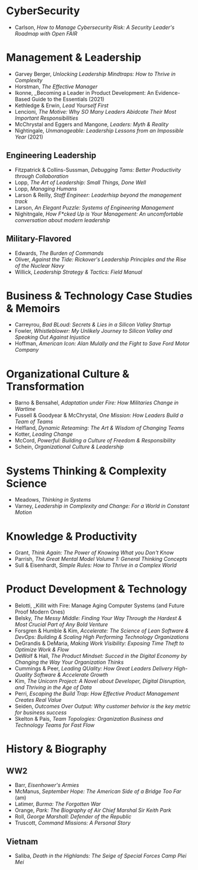 # CyberSecurity
- Carlson, _How to Manage Cybersecurity Risk: A Security Leader's Roadmap with Open FAIR_

# Management & Leadership
- Garvey Berger, _Unlocking Leadership Mindtraps: How to Thrive in Complexity_
- Horstman, _The Effective Manager_
- Ikonne, _Becoming a Leader in Product Development: An Evidence-Based Guide to the Essentials (2021)
- Kethledge & Erwin, _Lead Yourself First_
- Lencioni, _The Motive: Why SO Many Leaders Abidcate Their Most Important Responsibilities_
- McChrystal and Eggers and Mangone, _Leaders: Myth & Reality_ 
- Nightingale, _Unmanageable: Leadership Lessons from an Impossible Year_ (2021) 

## Engineering Leadership
- Fitzpatrick & Collins-Sussman, _Debugging Tams: Better Productivity through Collaboration_
- Lopp, _The Art of Leadership: Small Things, Done Well_
- Lopp, _Managing Humans_
- Larson & Reilly, _Staff Engineer: Leaderhisp beyond the management track_
- Larson, _An Elegant Puzzle: Systems of Engineering Management_
- Nighitngale, _How F*cked Up is Your Management: An uncomfortable conversation about modern leadership_

## Military-Flavored 
- Edwards, _The Burden of Commands_
- Oliver, _Against the Tide: Rickover's Leadership Principles and the Rise of the Nuclear Navy_
- Willick, _Leadership Strategy & Tactics: Field Manual_

# Business & Technology Case Studies & Memoirs
- Carreyrou, _Bad BLoud: Secrets & Lies in a Silicon Valley Startup_
- Fowler, _Whistleblower: My Unlikely Journey to Silicon Valley and Speaking Out Against Injustice_
- Hoffman, _American Icon: Alan Mulally and the Fight to Save Ford Motor Company_

# Organizational Culture & Transformation
- Barno & Bensahel, _Adaptation under Fire: How Militaries Change in Wartime_
- Fussell & Goodyear & McChrystal, _One Mission: How Leaders Build a Team of Teams_
- Helfland, _Dynamic Reteaming: The Art & Wisdom of Changing Teams_
- Kotter, _Leading Change_
- McCord, _Powerful: Building a Culture of Freedom & Responsibility_
- Schein, _Organizational Culture & Leadership_

# Systems Thinking & Complexity Science
- Meadows, _Thinking in Systems_
- Varney, _Leadership in Complexity and Change: For a World in Constant Motion_

# Knowledge & Productivity
- Grant, _Think Again: The Power of Knowing What you Don't Know_
- Parrish, _The Great Mental Model Volume 1: General Thinking Concepts_
- Sull & Eisenhardt, _Simple Rules: How to Thrive in a Complex World_

# Product Development & Technology
- Belotti, _Killit with Fire: Manage Aging Computer Systems (and Future Proof Modern Ones)
- Belsky, _The Messy Middle: Finding Your Way Through the Hardest & Most Crucial Part of Any Bold Venture_
- Forsgren & Humble & Kim, _Accelerate: The Science of Lean Software & DevOps: Building & Scaling High Performing Technology Organizations_
- DeGrandis & DeMaria, _Making Work Visibility: Exposing Time Theft to Optimize Work & Flow_
- DeWolf & Hall, _The Product Mindset: Succed in the Digital Economy by Changing the Way Your Organization Thinks_
- Cummings & Peer, _Leading QUality: How Great Leaders Delivery High-Quality Software & Accelerate Growth_
- Kim, _The Unicorn Project: A Novel about Developer, Digital Disruption, and Thriving in the Age of Data_
- Perri, _Escaping the Build Trap: How Effective Product Management Creates Real Value_
- Seiden, _Outcomes Over Output: Why customer behvior is the key metric for business success_
- Skelton & Pais, _Team Topologies: Organization Business and Technology Teams for Fast Flow_


# History & Biography
## WW2
- Barr, _Eisenhower's Armies_
- McManus, _September Hope: The American Side of a Bridge Too Far_ (am)
- Latimer, _Burma: The Forgotten War_ 
- Orange, _Park: The Biography of Air Chief Marshal Sir Keith Park_
- Roll, _George Marshall: Defender of the Republic_
- Truscott, _Command Missions: A Personal Story_

## Vietnam
- Saliba, _Death in the Highlands: The Seige of Special Forces Camp Plei Mei_
